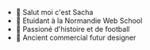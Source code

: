 - 👋 Salut moi c'est Sacha 
- 👀 Etuidant à la Normandie Web School
- 🌱 Passioné d'histoire et de football
- 💞️ Ancient commercial futur designer 
  

<!---
crnl-sh/crnl-sh is a ✨ special ✨ repository because its `README.md` (this file) appears on your GitHub profile.
You can click the Preview link to take a look at your changes.
--->
